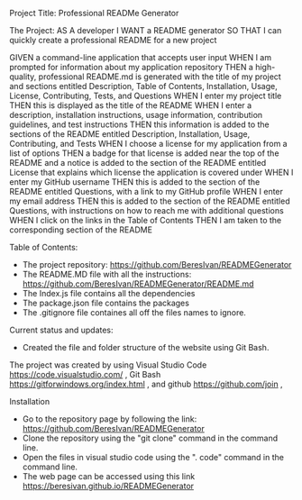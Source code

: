 Project Title: 
Professional READMe Generator

The Project:
AS A developer
I WANT a README generator
SO THAT I can quickly create a professional README for a new project

GIVEN a command-line application that accepts user input
WHEN I am prompted for information about my application repository
THEN a high-quality, professional README.md is generated with the title of my project and sections entitled Description, Table of Contents, Installation, Usage, License, Contributing, Tests, and Questions
WHEN I enter my project title
THEN this is displayed as the title of the README
WHEN I enter a description, installation instructions, usage information, contribution guidelines, and test instructions
THEN this information is added to the sections of the README entitled Description, Installation, Usage, Contributing, and Tests
WHEN I choose a license for my application from a list of options
THEN a badge for that license is added near the top of the README and a notice is added to the section of the README entitled License that explains which license the application is covered under
WHEN I enter my GitHub username
THEN this is added to the section of the README entitled Questions, with a link to my GitHub profile
WHEN I enter my email address
THEN this is added to the section of the README entitled Questions, with instructions on how to reach me with additional questions
WHEN I click on the links in the Table of Contents
THEN I am taken to the corresponding section of the README


Table of Contents: 

* The project repository: https://github.com/BeresIvan/READMEGenerator
* The README.MD file with all the instructions: https://github.com/BeresIvan/READMEGenerator/README.md
* The Index.js file contains all the dependencies
* The package.json file contains the packages
* The .gitignore file containes all off the files names to ignore.

Current status and updates:
* Created the file and folder structure of the website using Git Bash.

The project was created by using Visual Studio Code https://code.visualstudio.com/ , Git Bash https://gitforwindows.org/index.html , and github https://github.com/join , 

Installation
- Go to the repository page by following the link: https://github.com/BeresIvan/READMEGenerator
- Clone the repository using the "git clone" command in the command line.
- Open the files in visual studio code using the ". code" command in the command line.
- The web page can be accessed using this link https://beresivan.github.io/READMEGenerator
